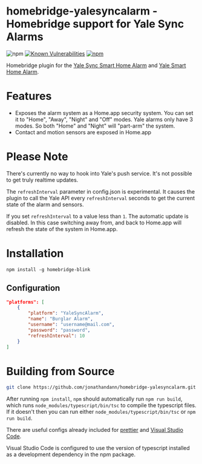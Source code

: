 # homebridge-yalesyncalarm - Homebridge support for Yale Sync Alarms

![npm](https://img.shields.io/npm/v/homebridge-yalesyncalarm)
[![Known Vulnerabilities](https://snyk.io//test/github/jonathandann/homebridge-yalesyncalarm/badge.svg?targetFile=package.json)](https://snyk.io//test/github/jonathandann/homebridge-yalesyncalarm/badge.svg?targetFile=package.json)
[![npm](https://img.shields.io/npm/l/blink.svg 'license')](https://github.com/jonathandann/homebridge-yalesyncalarm/blob/master/LICENSE)

Homebridge plugin for the [Yale Sync Smart Home Alarm](https://www.yale.co.uk/en/yale/couk/products/smart-living/smart-home-alarms/sync-smart-alarm/) and [Yale Smart Home Alarm](https://www.yale.co.uk/en/yale/couk/products/smart-living/smart-home-alarms/smart-home-alarm-starter-kit/).

# Features

- Exposes the alarm system as a Home.app security system. You can set it to "Home", "Away", "Night" and "Off" modes. Yale alarms only have 3 modes. So both "Home" and "Night" will "part-arm" the system.
- Contact and motion sensors are exposed in Home.app

# Please Note

There's currently no way to hook into Yale's push service. It's not possible to get truly realtime updates.

The `refreshInterval` parameter in config.json is experimental. It causes the plugin to call the Yale API every `refreshInterval` seconds to get the current state of the alarm and sensors.

If you set `refreshInterval` to a value less than `1`. The automatic update is disabled. In this case switching away from, and back to Home.app will refresh the state of the system in Home.app.

# Installation

`npm install -g homebridge-blink`

## Configuration

```json
"platforms": [
    {
        "platform": "YaleSyncAlarm",
        "name": "Burglar Alarm",
        "username": "username@mail.com",
        "password": "password",
        "refreshInterval": 10
    }
]
```

# Building from Source

```bash
git clone https://github.com/jonathandann/homebridge-yalesyncalarm.git && cd homebridge-yalesyncalarm && npm install
```

After running `npm install`, `npm` should automatically run `npm run build`, which runs `node_modules/typescript/bin/tsc` to compile the typescript files. If it doesn't then you can run either `node_modules/typescript/bin/tsc` or `npm run build`.

There are useful configs already included for [prettier](https://prettier.io) and [Visual Studio Code](https://code.visualstudio.com).

Visual Studio Code is configured to use the version of typescript installed as a development dependency in the npm package.
